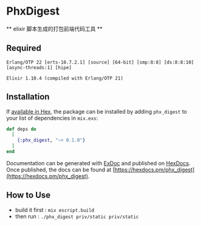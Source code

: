 # PhxDigest

** elixir 脚本生成的打包前端代码工具 **

## Required

```
Erlang/OTP 22 [erts-10.7.2.1] [source] [64-bit] [smp:8:8] [ds:8:8:10] [async-threads:1] [hipe]

Elixir 1.10.4 (compiled with Erlang/OTP 21)
```

## Installation

If [available in Hex](https://hex.pm/docs/publish), the package can be installed
by adding `phx_digest` to your list of dependencies in `mix.exs`:

```elixir
def deps do
  [
    {:phx_digest, "~> 0.1.0"}
  ]
end
```

Documentation can be generated with [ExDoc](https://github.com/elixir-lang/ex_doc)
and published on [HexDocs](https://hexdocs.pm). Once published, the docs can
be found at [https://hexdocs.pm/phx_digest](https://hexdocs.pm/phx_digest).


## How to Use

* build it first : `mix escript.build`
* then run : `./phx_digest priv/static priv/static`